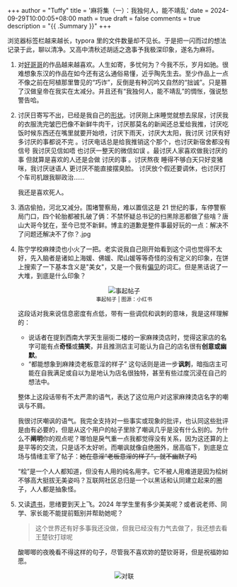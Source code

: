 +++
author = "Tuffy"
title = '麻将集（一）：我独何人，能不靖乱'
date = 2024-09-29T10:00:05+08:00
math = true 
draft = false
comments = true
description = "{{ .Summary }}"
+++

浏览器标签栏越来越长，typora 里的文件数量却不见长。于是把一闪而过的想法记录于此，聊以清净。又高中清秋述胡适之逸事予我极深印象，遂名为麻将。

1. 对[好哥哥](https://www.gushiwen.cn/search.aspx?value=曹丕&valuej=曹)的作品越来越喜欢。人生如寄，多忧何为？今我不乐，岁月如驰。很难想象东汉的作品在如今还有这么通俗易懂，近乎陶先生去。至少作品上一点不像之前在阿植那里瞥见的“巧诈”，反倒是有种沉吟又自然的“拙诚”。只是篡了汉做皇帝在我实在太减分。并且还有“我独何人，能不靖乱”的惆怅，强说愁警告哈。

2. 讨厌日寄写不出，已经是我自己的[形状](https://liam-zhong.github.io/post/stickers/)。讨厌刚上床睡觉就想去尿尿，讨厌我的衣服洗完皱巴巴像不新鲜牛肉干，讨厌那莫名的新闻还总爱给我推，讨厌吃饭时候东西还在嘴里就要开始喷，讨厌下雨天，讨厌大太阳，我讨厌 讨厌有好多讨厌的事都说不完 。讨厌电话总是给我推销这个那个，也讨厌新宿舍都没有信号 我讨厌见信如唔 也讨厌一整天的微信如误 。最讨厌人家喜欢做我讨厌的事 但就算是喜欢的人还是会做 讨厌的事 。讨厌熬夜 睡得不够白天只好变猪咪，我讨厌谜语人 更讨厌不能直接摆臭脸。 讨厌放个假还要调休，也讨厌打个车司机跟我聊政治……	

   我还是喜欢死人。

3. 酒店偷拍，河北又减分。围堵警察局，难以置信这是 21 世纪的事，车停警察局门口，四个轮胎都被扎破了俩：不禁怀疑总书记的扫黑除恶都做了些啥？唐山大哥今犹在，至今已觉不新鲜。博主的道歉是整件事最好玩的一点：解决不了问题还解决不了你？.jpg

4. 陈宁学校麻辣烫也小火了一把。老实说我自己刚开始看到这个词也觉得不太好，先入脑者是诸如上海媛、佛媛、爬山媛等等奇怪的没有定义的印象，在饼上搜索了一下基本含义是"美女"，又是一个我有[偏见](https://liam-zhong.github.io/post/about-titles/)的词汇。但是黑话说了一大堆，到底是什么印象？

   <div style="display: flex; justify-content: center; flex-direction: column; align-items: center;">
     <img src="/images/校媛.png" alt="事起帖子" class="img-apple">
     <small style="text-align: center;">事起帖子 | 图源：小红书</small>
   </div>

   这段话对我来说信息密度有点低，带有一些调侃和讽刺的意味，我是这样理解的：

   - 说话者在提到西南大学天生丽街二楼的一家麻辣烫店时，觉得这家店的名字可能有点**奇怪**或**搞笑**，并且推测店主可能认为自己的店名很有**创意或幽默**。
   - “都能想象到麻辣烫老板意淫的样子” 这句话则是进一步**讽刺**，暗指店主可能在自我满足或自以为是地认为店名很独特，甚至有些过度沉浸在自己的想法中。

   整体上这段话带有不太严肃的语气，表达了这位用户对这家麻辣烫店名字的嘲讽与不屑。

   我很讨厌嘲讽的语气。我完全支持对一些事实或现象的批评，也认同这些批评是由有必要的，但是从这个用户的帖子里除了嘲讽几乎是没有什么别的。为什么不**阐明**你的观点呢？哪怕是戾气重一点我都觉得没有关系，因为这还算的上是平等的交流，只是话不太好听。而嘲讽就像自绝圈外，居高临下，到底是立场与情绪主宰了帖子：~~她在意淫“老板意淫的样子”，就不幽默了吗~~

   “桧”是一个人人都知道，但没有人用的纯名用字。它不被人用难道是因为桧树不够高大挺拔无美姿吗？互联网社区总归是一个以黑话和认同建立起来的圈子，人人都是抽象怪。

5. 又读[遗书](https://www.zhangzs.com/510243.html)，思绪要到天上飞。2024 年学生里有多少美美呢？或者说老师、同学、家长能不能提前甄别并帮助她呢？

   > 这个世界还有好多事我还没做，但我已经没有力气去做了，我还想去看王楚钦打球呢

   酸唧唧的夜晚看不得这样的句子，尽管我不喜欢妳的楚钦哥哥，但是祝福妳如愿。
      <div style="display: flex; justify-content: center; flex-direction: column; align-items: center;">
     <img src="/images/对联.jpg" alt="对联" class="img-apple">
     <small style="text-align: center;"></small>
   </div>
   
   

